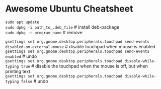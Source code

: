 # Awesome Ubuntu Cheatsheet

`sudo apt update`<br>
`sudo dpkg -i path_to_.deb_file` # install deb-package<br>
`sudo dpkg -r program_name` # remove<br>

`gsettings set org.gnome.desktop.peripherals.touchpad send-events disabled-on-external-mouse` # disable touchpad when mouse is enabled<br>
`gsettings set org.gnome.desktop.peripherals.touchpad send-events enabled` # undo<br>
`gsettings set org.gnome.desktop.peripherals.touchpad disable-while-typing true` # disable the touchpad when the mouse is off, but when printing text<br>
`gsettings set org.gnome.desktop.peripherals.touchpad disable-while-typing false` # undo<br>